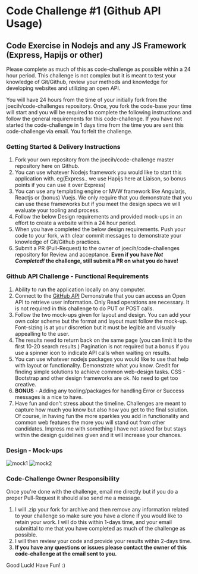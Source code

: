 # Code Challenge #1 (Github API Usage)

## Code Exercise in Nodejs and any JS Framework (Express, Hapijs or other) ##
Please complete as much of this as code-challenge as possible within a 24 hour period. This challenge is not complex but it is meant to test your knowledge of Git/Github, review your methods and knowledge for developing websites and utilizing an open API.

You will have 24 hours from the time of your initially fork from the joecih/code-challenges repository. Once, you fork the code-base your time will start and you will be required to complete the following instructions and follow the general requirements for this code-challenge. If you have not started the code-challenge in 1 days time from the time you are sent this code-challenge via email. You forfeit the challenge.


### Getting Started & Delivery Instructions ###
1. Fork your own repository from the joecih/code-challenge master repository here on Github.
2. You can use whatever Nodejs framework you would like to start this application with. eg(Express.. we use Hapijs here at Liaison, so bonus points if you can use it over Express)
3. You can use any templating engine or MVW framework like Angularjs, Reactjs or (bonus) Vuejs. We only require that you demonstrate that you can use these frameworks but if you meet the design specs we will evaluate your tooling and process.
4. Follow the below Design requirements and provided mock-ups in an effort to create a website within a 24 hour period.
5. When you have completed the below design requirements. Push your code to your fork, with clear commit messages to demonstrate your knowledge of Git/Github practices. 
6. Submit a PR (Pull-Request) to the owner of joecih/code-challenges repository for Review and acceptance.
**Even if you have *Not Completed!* the challenge, still submit a PR on what you do have!**


### Github API Challenge - Functional Requirements ####
1. Ability to run the application locally on any computer.
2. Connect to the [GitHub API](https://developer.github.com/v3/users/.) Demonstrate that you can access an Open API to retrieve user information. Only Read operations are necessary. It is not required in this challenge to do PUT or POST calls.
3. Follow the two mock-ups given for layout and design. You can add your own color scheme but the format and layout must follow the mock-up. Font-sizing is at your discretion but it must be legible and visually appealling to the user.
4. The results need to return back on the same page (you can limit it to the first 10-20 search results.) Pagination is not required but a bonus if you use a spinner icon to indicate API calls when waiting on results.
5. You can use whatever nodejs packages you would like to use that help with layout or functionality. Demonstrate what you know. Credit for finding simple solutions to achieve common web-design tasks. CSS - Bootstrap and other design frameworks are ok. No need to get too creative.
6. **BONUS** - Adding any tooling/packages for handling Error or Success messages is a nice to have.
7. Have fun and don't stress about the timeline. Challenges are meant to capture how much you know but also how you get to the final solution. Of course, in having fun the more sparkles you add in functionality and common web features the more you will stand out from other candidates. Impress me with something I have not asked for but stays within the design guidelines given and it will increase your chances.

### Design - Mock-ups ###
![mock1](https://github.com/joecih/code-challenges/blob/master/github_users/CodeChallenge_Mock1.jpg)
![mock2](https://github.com/joecih/code-challenges/blob/master/github_users/CodeChallenge_Mock1b.jpg)

### Code-Challenge Owner Responsibility ###
Once you're done with the challenge, email me directly but if you do a proper Pull-Request it should also send me a message.
1. I will .zip your fork for archive and then remove any information related to your challenge so make sure you have a clone if you would like to retain your work. I will do this within 1-days time, and your email submittal to me that you have completed as much of the challenge as possible.
2. I will then review your code and provide your results within 2-days time.
3. **If you have any questions or issues please contact the owner of this code-challenge at the email sent to you.**

Good Luck! Have Fun! :)

[logo]: https://media1.tenor.com/images/e7f79995b28895c08b44106ce526f9d4/tenor.gif?itemid=3934383 "media"


